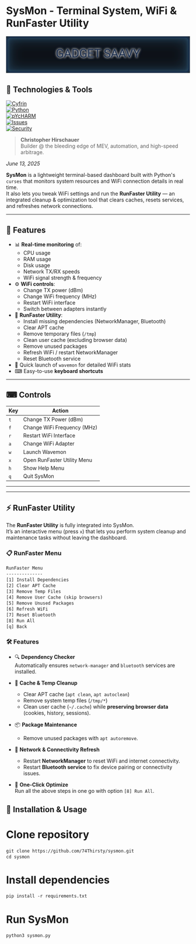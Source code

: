 # SysMon - Terminal System, WiFi & RunFaster Utility

![GADGET SAAVY banner](https://raw.githubusercontent.com/74Thirsty/74Thirsty/main/assets/banner.svg)

## 🔧 Technologies & Tools

[![Cyfrin](https://img.shields.io/badge/Cyfrin-Audit%20Ready-005030?logo=shield&labelColor=F47321)](https://www.cyfrin.io/)  
[![Python](https://img.shields.io/badge/Python-3.11-003057?logo=python&labelColor=B3A369)](https://www.python.org/)  
[![pYcHARM](https://img.shields.io/badge/Built%20with-PyCharm-782F40?logo=pycharm&logoColor=CEB888)](https://www.jetbrains.com/pycharm/)  
[![Issues](https://img.shields.io/github/issues/74Thirsty/sysmon.svg?color=hotpink&labelColor=brightgreen)](https://github.com/74Thirsty/sysmon/issues)  
[![Security](https://img.shields.io/badge/encryption-AES--256-orange.svg?color=13B5EA&labelColor=9EA2A2)]()  

> <p><strong>Christopher Hirschauer</strong><br>
> Builder @ the bleeding edge of MEV, automation, and high-speed arbitrage.<br>
<em>June 13, 2025</em></p>

**SysMon** is a lightweight terminal-based dashboard built with Python's `curses` that monitors system resources and WiFi connection details in real time.  
It also lets you tweak WiFi settings and run the **RunFaster Utility** — an integrated cleanup & optimization tool that clears caches, resets services, and refreshes network connections.

---

## 📌 Features
- 📊 **Real-time monitoring** of:
  - CPU usage
  - RAM usage
  - Disk usage
  - Network TX/RX speeds
  - WiFi signal strength & frequency
- ⚙ **WiFi controls**:
  - Change TX power (dBm)
  - Change WiFi frequency (MHz)
  - Restart WiFi interface
  - Switch between adapters instantly
- 🚀 **RunFaster Utility**:
  - Install missing dependencies (NetworkManager, Bluetooth)
  - Clear APT cache
  - Remove temporary files (`/tmp`)
  - Clean user cache (excluding browser data)
  - Remove unused packages
  - Refresh WiFi / restart NetworkManager
  - Reset Bluetooth service
- 📡 Quick launch of `wavemon` for detailed WiFi stats
- ⌨ Easy-to-use **keyboard shortcuts**

---

## ⌨ Controls

| Key | Action |
|-----|--------|
| `t` | Change TX Power (dBm) |
| `f` | Change WiFi Frequency (MHz) |
| `r` | Restart WiFi Interface |
| `a` | Change WiFi Adapter |
| `w` | Launch Wavemon |
| `x` | Open RunFaster Utility Menu |
| `h` | Show Help Menu |
| `q` | Quit SysMon |

---

---

## ⚡ RunFaster Utility

The **RunFaster Utility** is fully integrated into SysMon.  
It’s an interactive menu (press `x`) that lets you perform system cleanup and maintenance tasks without leaving the dashboard.

### 📋 RunFaster Menu

```
RunFaster Menu
--------------
[1] Install Dependencies
[2] Clear APT Cache
[3] Remove Temp Files
[4] Remove User Cache (skip browsers)
[5] Remove Unused Packages
[6] Refresh WiFi
[7] Reset Bluetooth
[8] Run All
[q] Back
```

### 🛠 Features
- 🔍 **Dependency Checker**  
  Automatically ensures `network-manager` and `bluetooth` services are installed.

- 🧹 **Cache & Temp Cleanup**  
  - Clear APT cache (`apt clean`, `apt autoclean`)  
  - Remove system temp files (`/tmp/*`)  
  - Clean user cache (`~/.cache`) while **preserving browser data** (cookies, history, sessions).

- 📦 **Package Maintenance**  
  - Remove unused packages with `apt autoremove`.

- 📶 **Network & Connectivity Refresh**  
  - Restart **NetworkManager** to reset WiFi and internet connectivity.  
  - Restart **Bluetooth service** to fix device pairing or connectivity issues.

- 🚀 **One-Click Optimize**  
  Run all the above steps in one go with option `[8] Run All`.


## 🚀 Installation & Usage

# Clone repository
```
git clone https://github.com/74Thirsty/sysmon.git
cd sysmon
```

# Install dependencies
```
pip install -r requirements.txt
```

# Run SysMon
```
python3 sysmon.py
```
